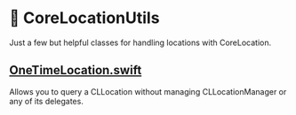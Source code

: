 # 📍 CoreLocationUtils

Just a few but helpful classes for handling locations with CoreLocation.

## [OneTimeLocation.swift](Sources/CoreLocationUtils/OneTimeLocation.swift)

Allows you to query a CLLocation without managing CLLocationManager or any of its delegates.
